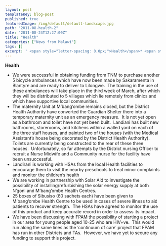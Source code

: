 ```yaml
---
layout: post
templateKey: blog-post
published: true
featuredImage: /img/default/default-landscape.jpg
path: "2011-08-health-2"
date: "2011-08-24T12:27:00Z"
title: "Health"
categories: ["News from Malawi"]
tags: []
excerpt: ' <span style="letter-spacing: 0.0px;">Health</span>* <span style="letter-spacing: 0.0px;">We ha...'
---
```


<span style="letter-spacing: 0.0px;">**Health**</span>

- <span style="letter-spacing: 0.0px;">We were successful in obtaining funding from TNM to purchase another 5 bicycle ambulances which have now been made by Sakaramenta in Blantyre and are ready to deliver to Lilongwe.  The training in the use of these ambulances will take place in the third week of March, after which they will be distributed to 5 villages which lie remotely from clinics and which have supportive local communities.</span>
- <span style="letter-spacing: 0.0px;">The maternity Unit at M’bang’ombe remains closed, but the District Health Authority have converted the Guardian Shelter there into a temporary maternity unit as an emergency measure.  It is not yet open as a bathroom and toilet have not yet been built.  Landiani has built new bathrooms, storerooms, and kitchens within a walled yard on each of the three staff houses, and painted two of the houses (with the Medical Assistant’s house being decorated by the District Health Authority).  Toilets are currently being constructed to the rear of these three houses.  Unfortunately, so far attempts by the District nursing Officer to recruit a Nurse Midwife and a Community nurse for the facility have been unsuccessful.</span>
- <span style="letter-spacing: 0.0px;">Landirani is working with HSAs from the local Health facilities to encourage them to visit the nearby preschools to treat minor complaints and monitor the children’s health</span>
- <span style="letter-spacing: 0.0px;">We are working in partnership with Solar Aid to investigate the possibility of installing/refurbishing the solar energy supply at both N’goni and M’bang’ombe Health Centres.  </span>
- <span style="letter-spacing: 0.0px;">25 boxes of Sibusiso (60 sachets each) have been given to M’bang’ombe Health Centre to be used in cases of severe illness to aid patients to recover strength.  The HSAs have agreed to monitor the use of this product and keep accurate record in order to assess its impact.</span>
- <span style="letter-spacing: 0.0px;">We have been discussing with FPAM the possibility of starting a project in our area for young people aged 10-25 who are HIV+ve.  This would run along the same lines as the ‘continuum of care’ project that FPAM has run in other Districts and TAs.  However, we have yet to secure any funding to support this project. </span>
